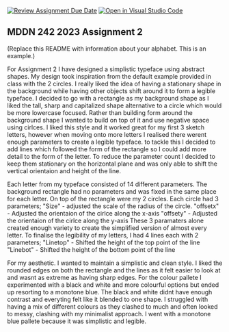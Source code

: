 [![Review Assignment Due Date](https://classroom.github.com/assets/deadline-readme-button-24ddc0f5d75046c5622901739e7c5dd533143b0c8e959d652212380cedb1ea36.svg)](https://classroom.github.com/a/ihfjUrzT)
[![Open in Visual Studio Code](https://classroom.github.com/assets/open-in-vscode-718a45dd9cf7e7f842a935f5ebbe5719a5e09af4491e668f4dbf3b35d5cca122.svg)](https://classroom.github.com/online_ide?assignment_repo_id=11529947&assignment_repo_type=AssignmentRepo)
## MDDN 242 2023 Assignment 2

(Replace this README with information about your alphabet. This is an example.)

For Assignment 2 I have designed a simplistic typeface using abstract shapes. My design took inspiration from the default example provided in class with the 2 circles. I really liked the idea of having a stationary shape in the background while having other objects shift around it to form a legible typeface. I decided to go with a rectangle as my background shape as I liked the tall, sharp and capitalized shape alternative to a circle which would be more lowercase focused. Rather than building form around the background shape I wanted to build on top of it and use negative space using cirlces. I liked this style and it worked great for my first 3 sketch letters, however when moving onto more letters I realised there werent enough parameters to create a legible typeface. to tackle this I decided to add lines which followed the form of the rectangle so I could add more detail to the form of the letter. To reduce the parameter count I decided to keep them stationary on the horizontal plane and was only able to shift the vertical orientaion and height of the line.   

Each letter from my typeface consisted of 14 different parameters. The background rectangle had no parameters and was fixed in the same place for each letter. On top of the rectangle were my 2 circles. Each circle had 3 parameters;
"Size" - adjusted the scale of the radius of the circle. 
"offsetx" - Adjusted the orientaion of the cirlce along the x-axis
"offsety" - Adjusted the orientaion of the cirlce along the y-axis
These 3 paramaters alone created enough variety to create the simplified version of almost every letter. To finalise the legibility of my letters, I had 4 lines each with 2 parameters;
"Linetop" - Shifted the height of the top point of the line
"Linebot" - Shifted the height of the bottom point of the line

For my aesthetic. I wanted to maintain a simplistic and clean style. I liked the rounded edges on both the rectangle and the lines as it felt easier to look at and wasnt as extreme as having sharp edges. For the colour pallete I experimented with a black and white and more colourful options but ended up resorting to a monotone blue. The black and white didnt have enough contrast and everyting felt like it blended to one shape. I struggled with having a mix of different colours as they clashed to much and often looked to messy, clashing with my minimalist approach. I went with a monotone blue pallete because it was simplistic and legible. 
